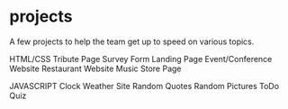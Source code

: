 # projects
A few projects to help the team get up to speed on various topics.

HTML/CSS
Tribute Page
Survey Form
Landing Page
Event/Conference Website
Restaurant Website
Music Store Page

JAVASCRIPT
Clock
Weather Site
Random Quotes
Random Pictures
ToDo
Quiz

